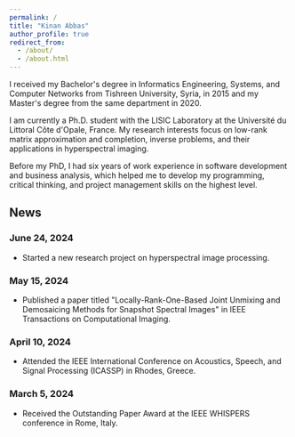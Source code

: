 ```yaml
---
permalink: /
title: "Kinan Abbas"
author_profile: true
redirect_from: 
  - /about/
  - /about.html
---
```


I received my Bachelor's degree in Informatics Engineering, Systems, and Computer Networks from Tishreen University, Syria, in 2015 and my Master's degree from the same department in 2020.

I am currently a Ph.D. student with the LISIC Laboratory at the Université du Littoral Côte d'Opale, France. My research interests focus on low-rank matrix approximation and completion, inverse problems, and their applications in hyperspectral imaging.

Before my PhD, I had six years of work experience in software development and business analysis, which helped me to develop my programming, critical thinking, and project management skills on the highest level.

## News

### June 24, 2024
- Started a new research project on hyperspectral image processing.

### May 15, 2024
- Published a paper titled "Locally-Rank-One-Based Joint Unmixing and Demosaicing Methods for Snapshot Spectral Images" in IEEE Transactions on Computational Imaging.

### April 10, 2024
- Attended the IEEE International Conference on Acoustics, Speech, and Signal Processing (ICASSP) in Rhodes, Greece.

### March 5, 2024
- Received the Outstanding Paper Award at the IEEE WHISPERS conference in Rome, Italy.
